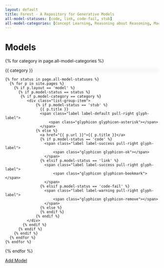 ```yaml
---
layout: default
title: Forest - A Repository for Generative Models
all-model-statuses: [code, link, code-fail, stub]
all-model-categories: [Concept Learning, Reasoning about Reasoning, Machine Learning, Nonparametric Models, Undirected Constraints, Inverse Dynamics, Miscellaneous]
---
```


<div class="page-header">
  <h1>Models<br /></h1>
</div>

{% for category in page.all-model-categories %}

<div class="list-group">

  <div class="list-group-item" style="background-color: #F9F9F9">
    {{ category }}
  </div>

    {% for status in page.all-model-statuses %}
      {% for p in site.pages %}        
        {% if p.layout == 'model' %}
          {% if p.model-status == status %}
           {% if p.model-category == category %}
              <div class="list-group-item">
                  {% if p.model-status == 'stub' %}
                    {{ p.title }}
                    <span class="label label-default pull-right glyph-label">
                        <span class="glyphicon glyphicon-asterisk"></span>                    
                    </span>
                  {% else %}
                    <a href="{{ p.url }}">{{ p.title }}</a>                  
                    {% if p.model-status == 'code' %}
                      <span class="label label-success pull-right glyph-label">
                          <span class="glyphicon glyphicon-ok"></span>
                      </span>            
                    {% elsif p.model-status == 'link' %}
                      <span class="label label-success pull-right glyph-label">
                          <span class="glyphicon glyphicon-bookmark"></span>                      
                      </span>                      
                    {% elsif p.model-status == 'code-fail' %}                      
                      <span class="label label-warning pull-right glyph-label">
                          <span class="glyphicon glyphicon-remove"></span>
                      </span>                    
                    {% else %}
                    {% endif %}
                  {% endif %}
              </div>
            {% endif %}
          {% endif %}
        {% endif %}
      {% endfor %}
    {% endfor %}

</div>

{% endfor %}

<div class="btn-toolbar bottom-toolbar pull-right">
    <a class="btn btn-success" id="github-add-link" href="https://github.com/forestdb/forestdb.org/new/gh-pages/models">Add Model</a>
</div>

